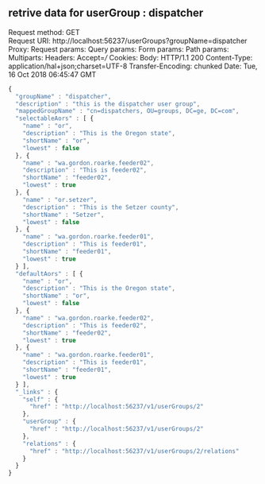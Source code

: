 retrive data for userGroup : dispatcher
-----------------------------------------------------------------------------
Request method:	GET  
Request URI:	http://localhost:56237/userGroups?groupName=dispatcher 
Proxy:			<none> 
Request params:	<none> 
Query params:	<none> 
Form params:	<none> 
Path params:	<none>
Multiparts:		<none>
Headers:		Accept=*/*
Cookies:		<none>
Body:			<none>
HTTP/1.1 200 
Content-Type: application/hal+json;charset=UTF-8
Transfer-Encoding: chunked
Date: Tue, 16 Oct 2018 06:45:47 GMT
```javascript
{
  "groupName" : "dispatcher",
  "description" : "this is the dispatcher user group",
  "mappedGroupName" : "cn=dispatchers, OU=groups, DC=ge, DC=com",
  "selectableAors" : [ {
    "name" : "or",
    "description" : "This is the Oregon state",
    "shortName" : "or",
    "lowest" : false
  }, {
    "name" : "wa.gordon.roarke.feeder02",
    "description" : "This is feeder02",
    "shortName" : "feeder02",
    "lowest" : true
  }, {
    "name" : "or.setzer",
    "description" : "This is the Setzer county",
    "shortName" : "Setzer",
    "lowest" : false
  }, {
    "name" : "wa.gordon.roarke.feeder01",
    "description" : "This is feeder01",
    "shortName" : "feeder01",
    "lowest" : true
  } ],
  "defaultAors" : [ {
    "name" : "or",
    "description" : "This is the Oregon state",
    "shortName" : "or",
    "lowest" : false
  }, {
    "name" : "wa.gordon.roarke.feeder02",
    "description" : "This is feeder02",
    "shortName" : "feeder02",
    "lowest" : true
  }, {
    "name" : "wa.gordon.roarke.feeder01",
    "description" : "This is feeder01",
    "shortName" : "feeder01",
    "lowest" : true
  } ],
  "_links" : {
    "self" : {
      "href" : "http://localhost:56237/v1/userGroups/2"
    },
    "userGroup" : {
      "href" : "http://localhost:56237/v1/userGroups/2"
    },
    "relations" : {
      "href" : "http://localhost:56237/v1/userGroups/2/relations"
    }
  }
}
```
  
